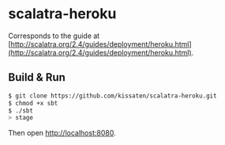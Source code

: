# scalatra-heroku #

Corresponds to the guide at [http://scalatra.org/2.4/guides/deployment/heroku.html](http://scalatra.org/2.4/guides/deployment/heroku.html).

## Build & Run ##

```sh
$ git clone https://github.com/kissaten/scalatra-heroku.git
$ chmod +x sbt
$ ./sbt
> stage
```

Then open [http://localhost:8080](http://localhost:8080).